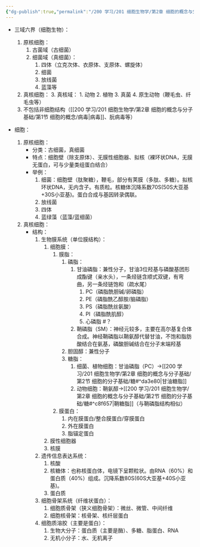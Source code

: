 ```yaml
---
{"dg-publish":true,"permalink":"/200 学习/201 细胞生物学/第2章 细胞的概念与分子基础/第1节 细胞的概念/细胞/","title":"细胞","created":"2022-11-22T10:59:19.000+08:00","updated":"2024-01-06T17:21:34.013+08:00"}
---
```



- 三域六界（细胞生物）：
	1. 原核细胞：
		1. 古菌域（古细菌）
		2. 细菌域（真细菌）：
			1. 四体（立克次体、衣原体、支原体、螺旋体）
			2. 细菌
			3. 放线菌
			4. 蓝藻等
	2. 真核细胞：
		3.  真核域：
        	1. 动物
        	2. 植物
        	3. 真菌
        	4. 原生动物（鞭毛虫、纤毛虫等）
	3. 不包括非细胞结构（[[200 学习/201 细胞生物学/第2章 细胞的概念与分子基础/第1节 细胞的概念/病毒\|病毒]]、朊病毒等）


- 细胞：
	1. 原核细胞：
		- 分类：古细菌，真细菌
		- 特点：细胞壁（除支原体）、无膜性细胞器、拟核（裸环状DNA，无膜无蛋白，可与少量类组蛋白结合）
		- 举例：
			1. 细菌：细胞壁（肽聚糖），鞭毛，部分有荚膜（多肽、多糖）。拟核环状DNA，无内含子。有质粒。核糖体沉降系数70S(50S大亚基+30S小亚基)。蛋白合成与基因转录偶联。
			2. 放线菌
			3. 四体
			4. 蓝绿藻（蓝藻/蓝细菌）
	2. 真核细胞：
		- 结构：
			1. 生物膜系统（单位膜结构）：
				1. 细胞膜：
					1. 膜脂：
						1. 磷脂：
							1. 甘油磷脂：兼性分子，甘油3位羟基与磷酸基团形成酯键（亲水头），一条烃链含顺式双键，有弯曲，另一条烃链饱和（疏水尾）
								1. PC（磷脂酰胆碱/卵磷脂）
								2. PE（磷脂酰乙醇胺/脑磷脂）
								3. PS（磷脂酰丝氨酸）
								4. PI（磷脂酰肌醇）
								5. 心磷脂 #？
							2. 鞘磷脂（SM）：神经元较多，主要在高尔基复合体合成。神经鞘磷脂以鞘氨醇代替甘油，不饱和脂肪酸结合在氨基，磷酸胆碱结合在分子末端羟基
						2. 胆固醇：兼性分子
						3. 糖脂：
							1. 细菌、植物细胞：甘油磷脂（PC）→[[200 学习/201 细胞生物学/第2章 细胞的概念与分子基础/第2节 细胞的分子基础/糖#^da3e80\|甘油糖脂]]
							2. 动物细胞：鞘氨醇→[[200 学习/201 细胞生物学/第2章 细胞的概念与分子基础/第2节 细胞的分子基础/糖#^c8f657\|鞘糖脂]]（与鞘磷脂结构相似）
					2. 膜蛋白：
						1. 内在膜蛋白/整合膜蛋白/穿膜蛋白
						2. 外在膜蛋白
						3. 脂锚定蛋白
				2. 膜性细胞器
				3. 核膜
			2. 遗传信息表达系统：
				1. 核酸
				2. 核糖体：也称核蛋白体，电镜下呈颗粒状。由RNA（60%）和蛋白质（40%）组成。沉降系数80S(60S大亚基+40S小亚基)。
				3. 蛋白质
			3. 细胞骨架系统（纤维状蛋白）：
				1. 细胞质骨架（狭义细胞骨架）：微丝、微管、中间纤维
				2. 细胞核骨架：核骨架、核纤层蛋白
			4. 细胞质溶胶（主要是蛋白）：
				1. 生物大分子：蛋白质（主要是酶）、多糖、脂蛋白、RNA
				2. 无机小分子：水、无机离子 











